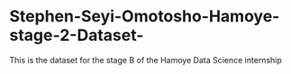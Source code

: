 # Stephen-Seyi-Omotosho-Hamoye-stage-2-Dataset-
This is the dataset for the stage B of the Hamoye Data Science internship
